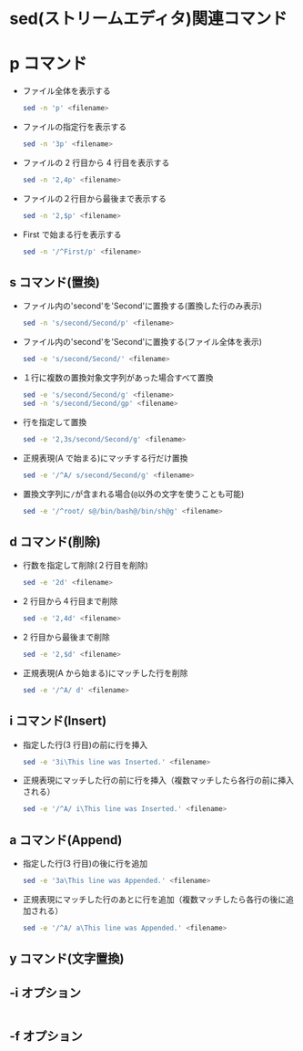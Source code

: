 # sed(ストリームエディタ)関連コマンド

# p コマンド

- ファイル全体を表示する

  ```bash
  sed -n 'p' <filename>
  ```

- ファイルの指定行を表示する

  ```bash
  sed -n '3p' <filename>
  ```

- ファイルの 2 行目から 4 行目を表示する

  ```bash
  sed -n '2,4p' <filename>
  ```

- ファイルの２行目から最後まで表示する

  ```bash
  sed -n '2,$p' <filename>
  ```

- First で始まる行を表示する

  ```bash
  sed -n '/^First/p' <filename>
  ```

## s コマンド(置換)

- ファイル内の'second'を'Second'に置換する(置換した行のみ表示)
  ```bash
  sed -n 's/second/Second/p' <filename>
  ```
- ファイル内の'second'を'Second'に置換する(ファイル全体を表示)

  ```bash
  sed -e 's/second/Second/' <filename>
  ```

- １行に複数の置換対象文字列があった場合すべて置換

  ```bash
  sed -e 's/second/Second/g' <filename>
  sed -n 's/second/Second/gp' <filename>
  ```

- 行を指定して置換

  ```bash
  sed -e '2,3s/second/Second/g' <filename>
  ```

- 正規表現(A で始まる)にマッチする行だけ置換

  ```bash
  sed -e '/^A/ s/second/Second/g' <filename>
  ```

- 置換文字列に`/`が含まれる場合(`@`以外の文字を使うことも可能)

  ```bash
  sed -e '/^root/ s@/bin/bash@/bin/sh@g' <filename>
  ```

## d コマンド(削除)

- 行数を指定して削除(２行目を削除)
  ```bash
  sed -e '2d' <filename>
  ```
- 2 行目から４行目まで削除

  ```bash
  sed -e '2,4d' <filename>
  ```

- 2 行目から最後まで削除

  ```bash
  sed -e '2,$d' <filename>
  ```

- 正規表現(A から始まる)にマッチした行を削除
  ```bash
  sed -e '/^A/ d' <filename>
  ```

## i コマンド(Insert)

- 指定した行(3 行目)の前に行を挿入
  ```bash
  sed -e '3i\This line was Inserted.' <filename>
  ```
- 正規表現にマッチした行の前に行を挿入（複数マッチしたら各行の前に挿入される）
  ```bash
  sed -e '/^A/ i\This line was Inserted.' <filename>
  ```

## a コマンド(Append)

- 指定した行(3 行目)の後に行を追加

  ```bash
  sed -e '3a\This line was Appended.' <filename>
  ```

- 正規表現にマッチした行のあとに行を追加（複数マッチしたら各行の後に追加される）

  ```bash
  sed -e '/^A/ a\This line was Appended.' <filename>
  ```

## y コマンド(文字置換)

## -i オプション

```

```

## -f オプション
